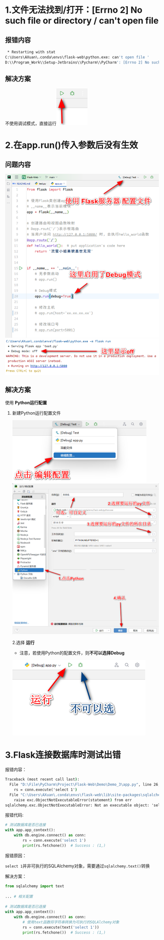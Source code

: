 # 1.文件无法找到/打开：[Errno 2] No such file or directory  /  can't open file

## 报错内容

```bash
 * Restarting with stat
C:\Users\AXuan\.conda\envs\flask-web\python.exe: can't open file '
D:\\Program_Work\\Setup-Jetbrains\\Pycharm\\PyCharm': [Errno 2] No such file or directory
```

## 解决方案

不使用调试模式，直接运行![image-20240515170134854](assets/image-20240515170134854.png)



# 2.在app.run()传入参数后没有生效

## 问题内容

<img src="assets/image-20240515203521623.png" alt="image-20240515203521623" style="zoom: 67%;" />



<img src="QA.assets/image-20240515203612210.png" alt="image-20240515203612210" style="zoom:67%;" />



## 解决方案

使用 **Python运行配置**

1. 新建Python运行配置文件

    <img src="assets/image-20240515203711804.png" alt="image-20240515203711804" style="zoom: 80%;" />

    <img src="assets/image-20240515203908223.png" alt="image-20240515203908223" style="zoom: 50%;" />

    2.选择 **运行**

    * 注意，若使用Python的配置文件，则**不可以选择Debug**

    ![image-20240515204119191](assets/image-20240515204119191.png)

    

# 3.Flask连接数据库时测试出错

报错内容：

```cmd
Traceback (most recent call last):
  File "D:\File\PyCharm\Project\Flask-Web\Demo\Demo_3\app.py", line 26, in <module>
    rs = conn.execute('select 1')
  File "C:\Users\AXuan\.conda\envs\flask-web\lib\site-packages\sqlalchemy\engine\base.py", line 1414, in execute
    raise exc.ObjectNotExecutableError(statement) from err
sqlalchemy.exc.ObjectNotExecutableError: Not an executable object: 'select 1'
```

报错代码:

```python
# 测试数据库是否已连接
with app.app_context():
	with db.engine.connect() as conn:
		rs = conn.execute('select 1')
		print(rs.fetchone())  # Success : (1,)
```

报错原因：

`select 1`并非可执行的SQLAlchemy对象，需要通过`sqlalchemy.text()`转换

解决方案：

```python
from sqlalchemy import text

... # 相关配置

# 测试数据库是否已连接
with app.app_context():
	with db.engine.connect() as conn:
		# 使用text函数将字符串转换为可执行的SQLAlchemy对象
		rs = conn.execute(text('select 1'))
		print(rs.fetchone())  # Success : (1,)
```

